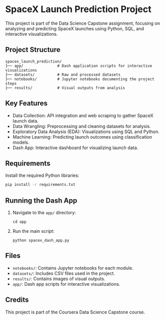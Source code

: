 # SpaceX Launch Prediction Project

This project is part of the Data Science Capstone assignment, focusing on analyzing and predicting SpaceX launches using Python, SQL, and interactive visualizations.

## Project Structure
```
spacex_launch_prediction/
├── app/               # Dash application scripts for interactive visualizations
├── datasets/          # Raw and processed datasets
├── notebooks/         # Jupyter notebooks documenting the project steps
├── results/           # Visual outputs from analysis
```

## Key Features
- Data Collection: API integration and web scraping to gather SpaceX launch data.
- Data Wrangling: Preprocessing and cleaning datasets for analysis.
- Exploratory Data Analysis (EDA): Visualizations using SQL and Python.
- Machine Learning: Predicting launch outcomes using classification models.
- Dash App: Interactive dashboard for visualizing launch data.

## Requirements
Install the required Python libraries:
```bash
pip install -r requirements.txt
```

## Running the Dash App
1. Navigate to the `app/` directory:
   ```
   cd app
   ```
2. Run the main script:
   ```
   python spacex_dash_app.py
   ```

## Files
- `notebooks/`: Contains Jupyter notebooks for each module.
- `datasets/`: Includes CSV files used in the project.
- `results/`: Contains images of visual outputs.
- `app/`: Dash app scripts for interactive visualizations.

## Credits
This project is part of the Coursera Data Science Capstone course.
